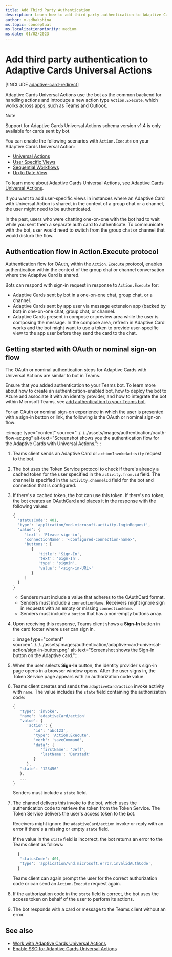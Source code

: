 ```yaml
---
title: Add Third Party Authentication
description: Learn how to add third party authentication to Adaptive Cards Universal Actions, its scenarios, and about authentication flow.
author: v-sdhakshina
ms.topic: conceptual
ms.localizationpriority: medium
ms.date: 01/02/2023
---
```


# Add third party authentication to Adaptive Cards Universal Actions

[!INCLUDE [adaptive-card-redirect](../../../includes/adaptive-card-redirect.md)]

Adaptive Cards Universal Actions use the bot as the common backend for handling actions and introduce a new action type `Action.Execute`, which works across apps, such as Teams and Outlook.

> [!NOTE]
> Support for Adaptive Cards Universal Actions schema version v1.4 is only available for cards sent by bot.

You can enable the following scenarios with `Action.Execute` on your Adaptive Cards Universal Action:

* [Universal Actions](Overview.md#universal-actions)
* [User Specific Views](Overview.md#user-specific-views)
* [Sequential Workflows](Overview.md#sequential-workflow-support)
* [Up to Date View](Overview.md#up-to-date-views)

To learn more about Adaptive Cards Universal Actions, see [Adaptive Cards Universal Actions](Overview.md).

If you want to add user-specific views in instances where an Adaptive Card with Universal Action is shared, in the context of a group chat or a channel, the user might need to be authenticated.

In the past, users who were chatting one-on-one with the bot had to wait while you sent them a separate auth card to authenticate. To communicate with the bot, user would need to switch from the group chat or channel that would disturb the flow.

## Authentication flow in Action.Execute protocol

Authentication flow for OAuth, within the `Action.Execute` protocol, enables authentication within the context of the group chat or channel conversation where the Adaptive Card is shared.

Bots can respond with sign-in request in response to `Action.Execute` for:

* Adaptive Cards sent by bot in a one-on-one chat, group chat, or a channel.
* Adaptive Cards sent by app user via message extension app (backed by bot) in one-on-one chat, group chat, or channel.
* Adaptive Cards present in compose or preview area while the user is composing the message. In the compose area, refresh in Adaptive Card works and the bot might want to use a token to provide user-specific view to the app user before they send the card to the chat.

## Getting started with OAuth or nominal sign-on flow

The OAuth or nominal authentication steps for Adaptive Cards with Universal Actions are similar to bot in Teams.

Ensure that you added authentication to your Teams bot. To learn more about how to create an authentication-enabled bot, how to deploy the bot to Azure and associate it with an identity provider, and how to integrate the bot within Microsoft Teams, see [add authentication to your Teams bot](../../../bots/how-to/authentication/add-authentication.md).

For an OAuth or nominal sign-on experience in which the user is presented with a sign-in button or link, the following is the OAuth or nominal sign-on flow:

:::image type="content" source="../../../assets/images/authentication/oauth-flow-ac.png" alt-text="Screenshot shows you the authentication flow for the Adaptive Cards with Universal Actions.":::

1. Teams client sends an Adaptive Card or `actionInvokeActivity` request to the bot.
1. The bot uses the Token Service protocol to check if there's already a cached token for the user specified in the `activity.from.id` field. The channel is specified in the `activity.channelId` field for the bot and connection that is configured.
1. If there's a cached token, the bot can use this token. If there's no token, the bot creates an OAuthCard and places it in the response with the following values:

    ```javascript
   {
      'statusCode': 401,
      'type': 'application/vnd.microsoft.activity.loginRequest',
      'value': {
         'text': 'Please sign-in',
         'connectionName': '<configured-connection-name>',
         'buttons': [
            {
               'title': 'Sign-In',
               'text': 'Sign-In',
               'type': 'signin',
               'value': '<sign-in-URL>'
            }
         ]
      }
   }   
    ```

    * Senders must include a value that adheres to the OAuthCard format.
    * Senders must include a `connectionName`. Receivers might ignore sign in requests with an empty or missing `connectionName`.
    * Senders must include a `button` that has a non-empty buttons array.

1. Upon receiving this response, Teams client shows a **Sign-In** button in the card footer where user can sign in.

   :::image type="content" source="../../../assets/images/authentication/adaptive-card-universal-action/sign-in-button.png" alt-text="Screenshot shows the Sign-In button on the Adaptive card.":::

1. When the user selects **Sign-In** button, the identity provider's sign-in page opens in a browser window opens. After the user signs in, the Token Service page appears with an authorization code value.
1. Teams client creates and sends the `adaptiveCard/action` invoke activity with `name`. The value includes the `state` field containing the authorization code:

    ```javascript
    {
       'type': 'invoke',
       'name': 'adaptiveCard/action'
       'value': {
          'action': {
             'id': 'abc123',
             'type': 'Action.Execute',
             'verb': 'saveCommand',
             'data': {
                'firstName': 'Jeff',
                'lastName': 'Derstadt'
             }
          },
       'state': '123456'
       },
       ...
    }
    
    ```

    Senders must include a `state` field.

1. The channel delivers this invoke to the bot, which uses the authentication code to retrieve the token from the Token Service. The Token Service delivers the user's access token to the bot.

    Receivers might ignore the `adaptiveCard/action` invoke or reply with an error if there's a missing or empty `state` field.

    If the value in the `state` field is incorrect, the bot returns an error to the Teams client as follows:

   ```javascript
     {
      'statusCode': 401,
      'type': 'application/vnd.microsoft.error.invalidAuthCode',
     }
   ```

   Teams client can again prompt the user for the correct authorization code or can send an `Action.Execute` request again.

1. If the authorization code in the `state` field is correct, the bot uses the access token on behalf of the user to perform its actions.
1. The bot responds with a card or message to the Teams client without an error.

## See also

* [Work with Adaptive Cards Universal Actions](Work-with-Universal-Actions-for-Adaptive-Cards.md)
* [Enable SSO for Adaptive Cards Universal Actions](enable-sso-for-your-adaptive-cards-universal-action.md)
